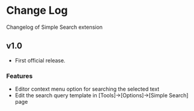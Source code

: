 # Change Log

Changelog of Simple Search extension 

## v1.0

* First official release.

### Features

* Editor context menu option for searching the selected text
* Edit the search query template in [Tools]->[Options]->[Simple Search] page
